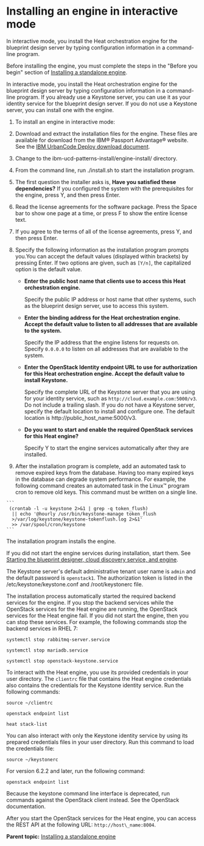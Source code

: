 # Installing an engine in interactive mode

In interactive mode, you install the Heat orchestration engine for the blueprint design server by typing configuration information in a command-line program.

Before installing the engine, you must complete the steps in the "Before you begin" section of [Installing a standalone engine](install_engine_standalone.md).

In interactive mode, you install the Heat orchestration engine for the blueprint design server by typing configuration information in a command-line program. If you already use a Keystone server, you can use it as your identity service for the blueprint design server. If you do not use a Keystone server, you can install one with the engine.

1.  To install an engine in interactive mode:
2.   Download and extract the installation files for the engine. These files are available for download from the IBM® Passport Advantage® website. See the [IBM UrbanCode Deploy download document](https://www.ibm.com/software/passportadvantage/pao_customer.html). 
3.   Change to the ibm-ucd-patterns-install/engine-install/ directory. 
4.  From the command line, run ./install.sh to start the installation program.
5.   The first question the installer asks is, **Have you satisfied these dependencies?** If you configured the system with the prerequisites for the engine, press Y, and then press Enter. 
6.   Read the license agreements for the software package. Press the Space bar to show one page at a time, or press F to show the entire license text. 
7.   If you agree to the terms of all of the license agreements, press Y, and then press Enter. 
8.  Specify the following information as the installation program prompts you.You can accept the default values \(displayed within brackets\) by pressing Enter. If two options are given, such as `[Y/n]`, the capitalized option is the default value.
    -   ****Enter the public host name that clients use to access this Heat orchestration engine.****

        Specify the public IP address or host name that other systems, such as the blueprint design server, use to access this system.

    -   ****Enter the binding address for the Heat orchestration engine. Accept the default value to listen to all addresses that are available to the system.****

        Specify the IP address that the engine listens for requests on. Specify `0.0.0.0` to listen on all addresses that are available to the system.

    -   ****Enter the OpenStack Identity endpoint URL to use for authorization for this Heat orchestration engine. Accept the default value to install Keystone.****

        Specify the complete URL of the Keystone server that you are using for your identity service, such as `http://cloud.example.com:5000/v3`. Do not include a trailing slash. If you do not have a Keystone server, specify the default location to install and configure one. The default location is http://public\_host\_name:5000/v3.

    -   ****Do you want to start and enable the required OpenStack services for this Heat engine?****

        Specify Y to start the engine services automatically after they are installed.

9.   After the installation program is complete, add an automated task to remove expired keys from the database. Having too many expired keys in the database can degrade system performance. For example, the following command creates an automated task in the Linux™ program cron to remove old keys. This command must be written on a single line.

    ```
     (crontab -l -u keystone 2>&1 | grep -q token_flush) 
      || echo '@hourly /usr/bin/keystone-manage token_flush 
      >/var/log/keystone/keystone-tokenflush.log 2>&1' 
      >> /var/spool/cron/keystone
    ```


The installation program installs the engine.

If you did not start the engine services during installation, start them. See [Starting the blueprint designer, cloud discovery service, and engine](start_patterns.md#).

The Keystone server's default administrative tenant user name is `admin` and the default password is `openstack1`. The authorization token is listed in the /etc/keystone/keystone.conf and /root/keystonerc file.

The installation process automatically started the required backend services for the engine. If you stop the backend services while the OpenStack services for the Heat engine are running, the OpenStack services for the Heat engine fail. If you did not start the engine, then you can stop these services. For example, the following commands stop the backend services in RHEL 7:

```
systemctl stop rabbitmq-server.service
```

```
systemctl stop mariadb.service
```

```
systemctl stop openstack-keystone.service
```

To interact with the Heat engine, you use its provided credentials in your user directory. The `clientrc` file that contains the Heat engine credentials also contains the credentials for the Keystone identity service. Run the following commands:

```
source ~/clientrc
```

```
openstack endpoint list
```

```
heat stack-list
```

You can also interact with only the Keystone identity service by using its prepared credentials files in your user directory. Run this command to load the credentials file:

```
source ~/keystonerc
```

For version 6.2.2 and later, run the following command:

```
openstack endpoint list
```

Because the keystone command line interface is deprecated, run commands against the OpenStack client instead. See the OpenStack documentation.

After you start the OpenStack services for the Heat engine, you can access the REST API at the following URL: `http://host\_name:8004`.

**Parent topic:** [Installing a standalone engine](../../com.edt.doc/topics/install_engine_standalone.md)

